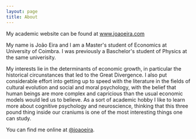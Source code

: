 ```yaml
---
layout: page
title: About
---
```


<p class="message">

My academic website can be found at <a href="www.joaoeira.com"> www.joaoeira.com </a>

</p>

My name is João Eira and I am a Master's student of Economics at University of Coimbra. I was previously a Baschelor's student of Physics at the same univerisity. 

My interests lie in the determinants of economic growth, in particular the historical circunstances that led to the Great Divergence. I also put considerable effort into getting up to speed with the literature in the fields of cultural evolution and social and moral psychology, with the belief that human beings are more complex and capricious than the usual economic models would led us to believe. As a sort of academic hobby I like to learn more about cognitive psychology and neuroscience, thinking that this three pound thing inside our craniums is one of the most interesting things one can study.

You can find me online at [@joaoeira](https://www.twitter.com/joaoeira).
